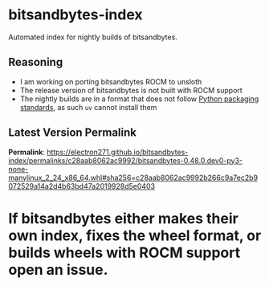 # bitsandbytes-index

Automated index for nightly builds of bitsandbytes.

## Reasoning

- I am working on porting bitsandbytes ROCM to unsloth
- The release version of bitsandbytes is not built with ROCM support
- The nightly builds are in a format that does not follow [Python packaging standards](https://packaging.python.org/en/latest/specifications/binary-distribution-format/), as such `uv` cannot install them

## Latest Version Permalink

<!-- permalinks.py START -->
**Permalink**: https://electron271.github.io/bitsandbytes-index/permalinks/c28aab8062ac9992/bitsandbytes-0.48.0.dev0-py3-none-manylinux_2_24_x86_64.whl#sha256=c28aab8062ac9992b266c9a7ec2b9072529a14a2d4b63bd47a2019928d5e0403
<!-- permalinks.py END -->

# If bitsandbytes either makes their own index, fixes the wheel format, or builds wheels with ROCM support open an issue.
